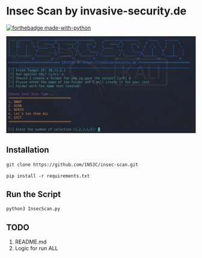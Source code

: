 # Insec Scan by invasive-security.de

[![forthebadge made-with-python](http://ForTheBadge.com/images/badges/made-with-python.svg)](https://www.python.org/)


![Screenshot](https://github.com/1N53C/insec-scan/blob/master/InSecScan.png)



## Installation

```
git clone https://github.com/1N53C/insec-scan.git
```
```
pip install -r requirements.txt
```

## Run the Script

```
python3 InsecScan.py
```

## TODO

1. README.md
2. Logic for run ALL
